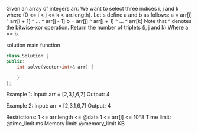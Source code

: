 Given an array of integers arr.
We want to select three indices i, j and k where (0 <= i < j <= k < arr.length).
Let's define a and b as follows:
    a = arr[i] ^ arr[i + 1] ^ ... ^ arr[j - 1]
    b = arr[j] ^ arr[j + 1] ^ ... ^ arr[k]
Note that ^ denotes the bitwise-xor operation.
Return the number of triplets (i, j and k) Where a == b.

solution main function
```cpp
class Solution {
public:
    int solve(vector<int>& arr) {

    }
};
```

Example 1:
Input: arr = [2,3,1,6,7]
Output: 4

Example 2:
Input: arr = [2,3,1,6,7]
Output: 4

Restrictions:
1 <= arr.length <= @data
1 <= arr[i] <= 10^8
Time limit: @time_limit ms
Memory limit: @memory_limit KB